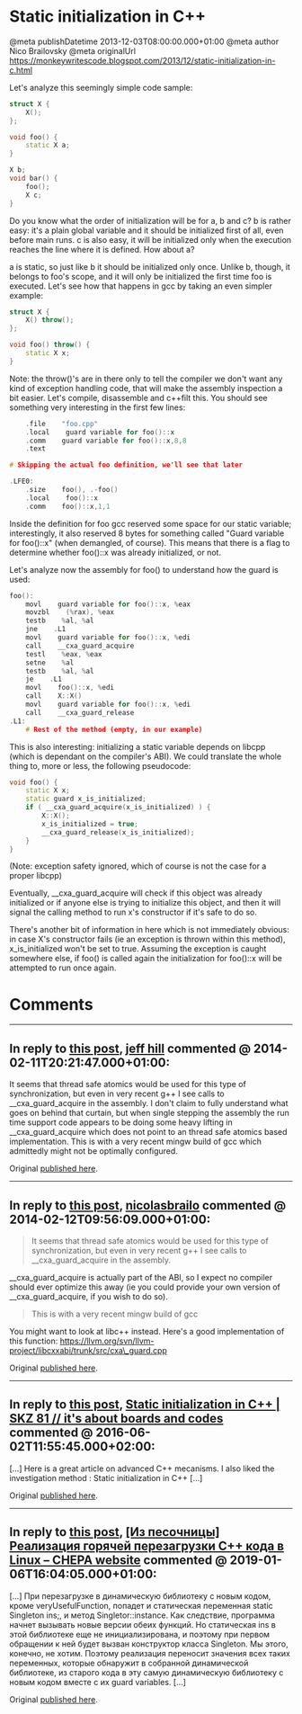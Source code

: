 # Static initialization in C++

@meta publishDatetime 2013-12-03T08:00:00.000+01:00
@meta author Nico Brailovsky
@meta originalUrl https://monkeywritescode.blogspot.com/2013/12/static-initialization-in-c.html

Let's analyze this seemingly simple code sample:

```c++
struct X {
    X();
};

void foo() {
    static X a;
}

X b;
void bar() {
    foo();
    X c;
}
```

Do you know what the order of initialization will be for a, b and c? b is rather easy: it's a plain global variable and it should be initialized first of all, even before main runs. c is also easy, it will be initialized only when the execution reaches the line where it is defined. How about a?

a is static, so just like b it should be initialized only once. Unlike b, though, it belongs to foo's scope, and it will only be initialized the first time foo is executed. Let's see how that happens in gcc by taking an even simpler example:

```c++
struct X {
    X() throw();
};

void foo() throw() {
    static X x;
}
```

Note: the throw()'s are in there only to tell the compiler we don't want any kind of exception handling code, that will make the assembly inspection a bit easier. Let's compile, disassemble and c++filt this. You should see something very interesting in the first few lines:

```c++
    .file    "foo.cpp"
    .local    guard variable for foo()::x
    .comm    guard variable for foo()::x,8,8
    .text

# Skipping the actual foo definition, we'll see that later

.LFE0:
    .size    foo(), .-foo()
    .local    foo()::x
    .comm    foo()::x,1,1
```

Inside the definition for foo gcc reserved some space for our static variable; interestingly, it also reserved 8 bytes for something called "Guard variable for foo()::x" (when demangled, of course). This means that there is a flag to determine whether foo()::x was already initialized, or not.

Let's analyze now the assembly for foo() to understand how the guard is used:

```c++
foo():
    movl    guard variable for foo()::x, %eax
    movzbl    (%rax), %eax
    testb    %al, %al
    jne    .L1
    movl    guard variable for foo()::x, %edi
    call    __cxa_guard_acquire
    testl    %eax, %eax
    setne    %al
    testb    %al, %al
    je    .L1
    movl    foo()::x, %edi
    call    X::X()
    movl    guard variable for foo()::x, %edi
    call    __cxa_guard_release
.L1:
    # Rest of the method (empty, in our example)
```

This is also interesting: initializing a static variable depends on libcpp (which is dependant on the compiler's ABI). We could translate the whole thing to, more or less, the following pseudocode:

```c++
void foo() {
    static X x;
    static guard x_is_initialized;
    if ( __cxa_guard_acquire(x_is_initialized) ) {
        X::X();
        x_is_initialized = true;
        __cxa_guard_release(x_is_initialized);
    }
}
```

(Note: exception safety ignored, which of course is not the case for a proper libcpp)

Eventually, \_\_cxa\_guard\_acquire will check if this object was already initialized or if anyone else is trying to initialize this object, and then it will signal the calling method to run x's constructor if it's safe to do so.

There's another bit of information in here which is not immediately obvious: in case X's constructor fails (ie an exception is thrown within this method), x\_is\_initialized won't be set to true. Assuming the exception is caught somewhere else, if foo() is called again the initialization for foo()::x will be attempted to run once again.


# Comments

---
## In reply to [this post](), [jeff hill](http://www.aps.anl.gov/epics/) commented @ 2014-02-11T20:21:47.000+01:00:

It seems that thread safe atomics would be used for this type of synchronization, but even in very recent g++ I see calls to \_\_cxa\_guard\_acquire in the assembly. I don't claim to fully understand what goes on behind that curtain, but when single stepping the assembly the run time support code appears to be doing some heavy lifting in \_\_cxa\_guard\_acquire which does not point to an thread safe atomics based implementation. This is with a very recent mingw build of gcc which admittedly might not be optimally configured.

Original [published here](md_blog/2013/1203_StaticinitializationinC.md).

---
## In reply to [this post](), [nicolasbrailo](/md_blog) commented @ 2014-02-12T09:56:09.000+01:00:

> It seems that thread safe atomics would be used for this type of synchronization, but even in very recent g++ I see calls to \_\_cxa\_guard\_acquire in the assembly.

\_\_cxa\_guard\_acquire is actually part of the ABI, so I expect no compiler should ever optimize this away (ie you could provide your own version of \_\_cxa\_guard\_acquire, if you wish to do so).

> This is with a very recent mingw build of gcc

You might want to look at libc++ instead. Here's a good implementation of this function: https://llvm.org/svn/llvm-project/libcxxabi/trunk/src/cxa\_guard.cpp

Original [published here](md_blog/2013/1203_StaticinitializationinC.md).

---
## In reply to [this post](), [Static initialization in C++ | SKZ 81 // it&#39;s about boards and codes](md_blog/2016/0602_CWhyisundefinednessimportant.md) commented @ 2016-06-02T11:55:45.000+02:00:

[…] Here is a great article on advanced C++ mecanisms. I also liked the investigation method : Static initialization in C++ […]

Original [published here](md_blog/2013/1203_StaticinitializationinC.md).

---
## In reply to [this post](), [[Из песочницы] Реализация горячей перезагрузки С++ кода в Linux – CHEPA website](md_blog/youfoundadeadlink.md) commented @ 2019-01-06T16:04:05.000+01:00:

[…] При перезагрузке в динамическую библиотеку с новым кодом, кроме veryUsefulFunction, попадет и статическая переменная static Singleton ins;, и метод Singletor::instance. Как следствие, программа начнет вызывать новые версии обеих функций. Но статическая ins в этой библиотеке еще не инициализирована, и поэтому при первом обращении к ней будет вызван конструктор класса Singleton. Мы этого, конечно, не хотим. Поэтому реализация переносит значения всех таких переменных, которые обнаружит в собранной динамической библиотеке, из старого кода в эту самую динамическую библиотеку с новым кодом вместе с их guard variables. […]

Original [published here](md_blog/2013/1203_StaticinitializationinC.md).
